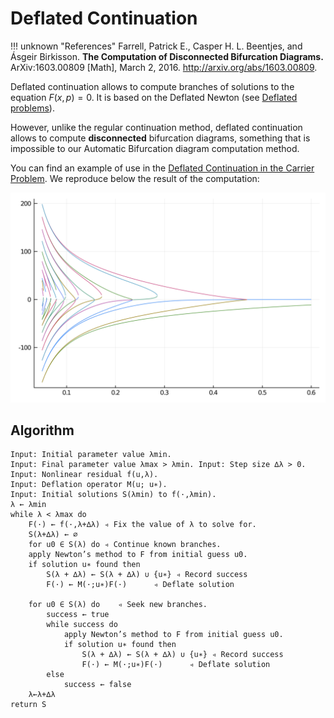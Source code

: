 # Deflated Continuation

!!! unknown "References"
    Farrell, Patrick E., Casper H. L. Beentjes, and Ásgeir Birkisson. **The Computation of Disconnected Bifurcation Diagrams.** ArXiv:1603.00809 [Math], March 2, 2016. http://arxiv.org/abs/1603.00809.

Deflated continuation allows to compute branches of solutions to the equation $F(x,p)=0$. It is based on the Deflated Newton (see [Deflated problems](@docs)).

However, unlike the regular continuation method, deflated continuation allows to compute **disconnected** bifurcation diagrams, something that is impossible to our Automatic Bifurcation diagram computation method.

You can find an example of use in the [Deflated Continuation in the Carrier Problem](@ref). We reproduce below the result of the computation:

![](carrier.png)

## Algorithm

```
Input: Initial parameter value λmin.
Input: Final parameter value λmax > λmin. Input: Step size ∆λ > 0.
Input: Nonlinear residual f(u,λ).
Input: Deflation operator M(u; u∗).
Input: Initial solutions S(λmin) to f(·,λmin).
λ ← λmin
while λ < λmax do
	F(·) ← f(·,λ+∆λ) ◃ Fix the value of λ to solve for.
	S(λ+∆λ) ← ∅
	for u0 ∈ S(λ) do ◃ Continue known branches.
	apply Newton’s method to F from initial guess u0.
	if solution u∗ found then
		S(λ + ∆λ) ← S(λ + ∆λ) ∪ {u∗} ◃ Record success
		F(·) ← M(·;u∗)F(·)		◃ Deflate solution
		
	for u0 ∈ S(λ) do 	◃ Seek new branches.
		success ← true 
		while success do
			apply Newton’s method to F from initial guess u0.
			if solution u∗ found then
				S(λ + ∆λ) ← S(λ + ∆λ) ∪ {u∗} ◃ Record success
				F(·) ← M(·;u∗)F(·)		◃ Deflate solution
		else
			success ← false 
	λ←λ+∆λ
return S
```
